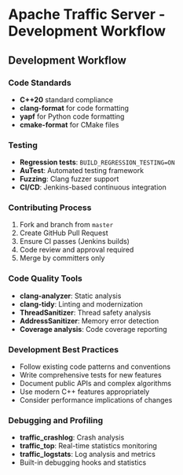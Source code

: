 # Apache Traffic Server - Development Workflow

## Development Workflow

### Code Standards
- **C++20** standard compliance
- **clang-format** for code formatting
- **yapf** for Python code formatting
- **cmake-format** for CMake files

### Testing
- **Regression tests**: `BUILD_REGRESSION_TESTING=ON`
- **AuTest**: Automated testing framework
- **Fuzzing**: Clang fuzzer support
- **CI/CD**: Jenkins-based continuous integration

### Contributing Process
1. Fork and branch from `master`
2. Create GitHub Pull Request
3. Ensure CI passes (Jenkins builds)
4. Code review and approval required
5. Merge by committers only

### Code Quality Tools
- **clang-analyzer**: Static analysis
- **clang-tidy**: Linting and modernization
- **ThreadSanitizer**: Thread safety analysis
- **AddressSanitizer**: Memory error detection
- **Coverage analysis**: Code coverage reporting

### Development Best Practices
- Follow existing code patterns and conventions
- Write comprehensive tests for new features
- Document public APIs and complex algorithms
- Use modern C++ features appropriately
- Consider performance implications of changes

### Debugging and Profiling
- **traffic_crashlog**: Crash analysis
- **traffic_top**: Real-time statistics monitoring
- **traffic_logstats**: Log analysis and metrics
- Built-in debugging hooks and statistics
